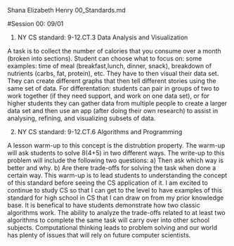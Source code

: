 Shana Elizabeth Henry
00_Standards.md

#Session 00: 09/01

1. NY CS standard: 9-12.CT.3 Data Analysis and Visualization

A task is to collect the number of calories that you consume over a month (broken into sections).  Student can choose what to focus on: some examples: time of meal (breakfast,lunch, dinner, snack), breakdown of nutrients (carbs, fat, protein), etc. They have to then visual their data set.  They can create different graphs that then tell different stories using the same set of data. For differentation: students can pair in groups of two to work together (if they need support, and work on one data set), or for higher students they can gather data from multiple people to create a larger data set and then use an app (after doing their own research) to assist in analysing, refining, and visualizing subsets of data.


2. NY CS standard: 9-12.CT.6 Algorithms and Programming

A lesson warm-up to this concept is the distrubtion property. The warm-up will ask students to solve 8(4+5) in two different ways.  The write-up to this problem will include the following two questions:  a) Then ask which way is better and why.  b) Are there trade-offs for solving the task when done a certain way.  This warm-up is to lead students to understanding the concept of this standard before seeing the CS application of it.  I am excited to continue to study CS so that I can get to the level to have examples of this standard for high school in CS that I can draw on from my prior knowledge base.  It is benefical to have students demonstrate how two classic algorithms work. The ability to analyze the trade-offs related to at least two algorithms to complete the same task will carry over into other school subjects. Computational thinking leads to problem solving and our world has plenty of issues that will rely on future computer scientists.  

